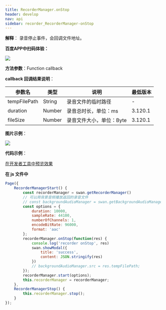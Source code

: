 ```yaml
---
title: RecorderManager.onStop
header: develop
nav: api
sidebar: recorder_RecorderManager-onStop
---
```



**解释**： 录音停止事件，会回调文件地址。

**百度APP中扫码体验：**

<img src="https://b.bdstatic.com/miniapp/assets/images/doc_demo/fragment_RecorderManagerOnStop.png"  class="demo-qrcode-image" /> 


**方法参数**：Function callback

**callback 回调结果说明**：

|参数名| 类型 | 说明 |最低版本|
|---- | ---- | ---- | ---- |
|tempFilePath |String | 录音文件的临时路径 |-|
|duration |Number | 录音总时长，单位：ms |3.120.1|
|fileSize |Number | 录音文件大小，单位：Byte |3.120.1|


**图片示例**：

<div class="m-doc-custom-examples">
    <div class="m-doc-custom-examples-correct">
        <img src="https://b.bdstatic.com/miniapp/images/RecorderManagerStart.gif">
    </div>
    <div class="m-doc-custom-examples-correct">
        <img src=" ">
    </div>
    <div class="m-doc-custom-examples-correct">
        <img src=" ">
    </div>     
</div>

**代码示例**：

<a href="swanide://fragment/a495c8fcde49fe7cdb108088854cb7011573652992453" title="在开发者工具中预览效果" target="_self">在开发者工具中预览效果</a>

**在 js 文件中**

```javascript
Page({
    RecorderManagerStart() {
        const recorderManager = swan.getRecorderManager()
        // 可以用背景音频播放返回的录音文件
        // const backgroundAudioManager = swan.getBackgroundAudioManager()
        const options = {
            duration: 10000,
            sampleRate: 44100,
            numberOfChannels: 1,
            encodeBitRate: 96000,
            format: 'aac'
        };
        recorderManager.onStop(function(res) {
            console.log('recorder onStop', res)
            swan.showModal({
                title: 'success',
                content: JSON.stringify(res)
            })
            // backgroundAudioManager.src = res.tempFilePath;
        });
        recorderManager.start(options);
        this.recorderManager = recorderManager;
    },
    RecorderManagerStop() {
        this.recorderManager.stop();
    }
});
```

